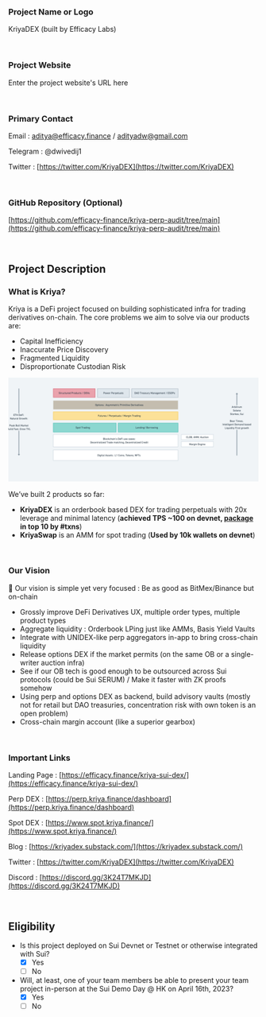 ### Project Name or Logo

KriyaDEX (built by Efficacy Labs)

<br/>

### Project Website

Enter the project website's URL here

<br/>

### Primary Contact

Email : aditya@efficacy.finance / adityadw@gmail.com

Telegram : @dwivedij1

Twitter : [https://twitter.com/KriyaDEX](https://twitter.com/KriyaDEX)

<br/>

### GitHub Repository (Optional)

[https://github.com/efficacy-finance/kriya-perp-audit/tree/main](https://github.com/efficacy-finance/kriya-perp-audit/tree/main)

<br/>

## Project Description

### What is Kriya?

Kriya is a DeFi project focused on building sophisticated infra for trading derivatives on-chain. The core problems we aim to solve via our products are:

- Capital Inefficiency
- Inaccurate Price Discovery
- Fragmented Liquidity
- Disproportionate Custodian Risk

![alt text](../assets/kriya_dex_ss.png)

We’ve built 2 products so far:

- **KriyaDEX** is an orderbook based DEX for trading perpetuals with 20x leverage and minimal latency (**achieved TPS ~100 on devnet, [package](https://suiscan.xyz/devnet/object/0xd8182f2f10e0163b780026149d89e5cd134327d4) in top 10 by #txns**)
- **KriyaSwap** is an AMM for spot trading (**Used by 10k wallets on devnet**)

<br/>

### Our Vision

<aside>
💪 Our vision is simple yet very focused : Be as good as BitMex/Binance but on-chain

</aside>

- Grossly improve DeFi Derivatives UX, multiple order types, multiple product types
- Aggregate liquidity : Orderbook LPing just like AMMs, Basis Yield Vaults
- Integrate with UNIDEX-like perp aggregators in-app to bring cross-chain liquidity
- Release options DEX if the market permits (on the same OB or a single-writer auction infra)
- See if our OB tech is good enough to be outsourced across Sui protocols (could be Sui SERUM) / Make it faster with ZK proofs somehow
- Using perp and options DEX as backend, build advisory vaults (mostly not for retail but DAO treasuries, concentration risk with own token is an open problem)
- Cross-chain margin account (like a superior gearbox)

<br/>

### Important Links

Landing Page : [https://efficacy.finance/kriya-sui-dex/](https://efficacy.finance/kriya-sui-dex/)

Perp DEX : [https://perp.kriya.finance/dashboard](https://perp.kriya.finance/dashboard)

Spot DEX : [https://www.spot.kriya.finance/](https://www.spot.kriya.finance/)

Blog : [https://kriyadex.substack.com/](https://kriyadex.substack.com/)

Twitter : [https://twitter.com/KriyaDEX](https://twitter.com/KriyaDEX)

Discord : [https://discord.gg/3K24T7MKJD](https://discord.gg/3K24T7MKJD)

<br/>

## Eligibility

- Is this project deployed on Sui Devnet or Testnet or otherwise integrated with Sui?
  - [x] Yes
  - [ ] No
- Will, at least, one of your team members be able to present your team project in-person at the Sui Demo Day @ HK on April 16th, 2023?
  - [x] Yes
  - [ ] No
